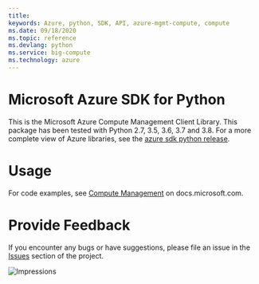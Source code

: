 ```yaml
---
title: 
keywords: Azure, python, SDK, API, azure-mgmt-compute, compute
ms.date: 09/18/2020
ms.topic: reference
ms.devlang: python
ms.service: big-compute
ms.technology: azure
---
```

# Microsoft Azure SDK for Python

This is the Microsoft Azure Compute Management Client Library.
This package has been tested with Python 2.7, 3.5, 3.6, 3.7 and 3.8.
For a more complete view of Azure libraries, see the [azure sdk python release](https://aka.ms/azsdk/python/all).


# Usage

For code examples, see [Compute Management](https://docs.microsoft.com/python/api/overview/azure/virtualmachines?view=azure-python-preview)
on docs.microsoft.com.


# Provide Feedback

If you encounter any bugs or have suggestions, please file an issue in the
[Issues](https://github.com/Azure/azure-sdk-for-python/issues)
section of the project.


![Impressions](https://azure-sdk-impressions.azurewebsites.net/api/impressions/azure-sdk-for-python%2Fazure-mgmt-compute%2FREADME.png)

